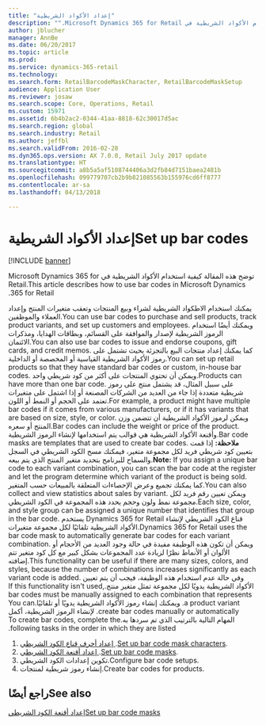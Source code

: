 ```yaml
---
title: "إعداد الأكواد الشريطية"
description: "‏‫توضح هذه المقالة كيفية استخدام الأكواد الشريطية في Microsoft Dynamics 365 for Retail."
author: jblucher
manager: AnnBe
ms.date: 06/20/2017
ms.topic: article
ms.prod: 
ms.service: dynamics-365-retail
ms.technology: 
ms.search.form: RetailBarcodeMaskCharacter, RetailBarcodeMaskSetup
audience: Application User
ms.reviewer: josaw
ms.search.scope: Core, Operations, Retail
ms.custom: 15971
ms.assetid: 6b4b2ac2-0344-41aa-8818-62c30017d5ac
ms.search.region: global
ms.search.industry: Retail
ms.author: jeffbl
ms.search.validFrom: 2016-02-28
ms.dyn365.ops.version: AX 7.0.0, Retail July 2017 update
ms.translationtype: HT
ms.sourcegitcommit: a8b5a5af5108744406a3d2fb84d7151baea2481b
ms.openlocfilehash: 099779707cb2b9b821085563b155976cd6ff8777
ms.contentlocale: ar-sa
ms.lasthandoff: 04/13/2018

---
```


# <a name="set-up-bar-codes"></a><span data-ttu-id="06317-103">إعداد الأكواد الشريطية</span><span class="sxs-lookup"><span data-stu-id="06317-103">Set up bar codes</span></span>

[!INCLUDE [banner](includes/banner.md)]

<span data-ttu-id="06317-104">‏‫توضح هذه المقالة كيفية استخدام الأكواد الشريطية في Microsoft Dynamics 365 for Retail.</span><span class="sxs-lookup"><span data-stu-id="06317-104">This article describes how to use bar codes in Microsoft Dynamics 365 for Retail.</span></span>

<span data-ttu-id="06317-105">يمكنك استخدام الاطكواد الشريطية لشراء وبيع المنتجات وتعقب متغيرات المنتج وإعداد العملاء والموظفين.</span><span class="sxs-lookup"><span data-stu-id="06317-105">You can use bar codes to purchase and sell products, track product variants, and set up customers and employees.</span></span> <span data-ttu-id="06317-106">ويمكنك أيضًا استخدام الرموز الشريطية لإصدار والموافقة على القسائم، وبطاقات الهدايا، ومذكرات الائتمان.</span><span class="sxs-lookup"><span data-stu-id="06317-106">You can also use bar codes to issue and endorse coupons, gift cards, and credit memos.</span></span> <span data-ttu-id="06317-107">كما يمكنك إعداد منتجات البيع بالتجزئة بحيث تشتمل على رموز الأكواد الشريطية القياسية أو المخصصة أو الداخلية.</span><span class="sxs-lookup"><span data-stu-id="06317-107">You can set up retail products so that they have standard bar codes or custom, in-house bar codes.</span></span> <span data-ttu-id="06317-108">ويمكن أن تحتوي المنتجات على أكثر من كود شريطي واحد.</span><span class="sxs-lookup"><span data-stu-id="06317-108">Products can have more than one bar code.</span></span> <span data-ttu-id="06317-109">على سبيل المثال، قد يشتمل منتج على رموز شريطية متعددة إذا جاء من العديد من الشركات المصنعة أو إذا اشتمل على متغيرات تعتمد على الحجم أو النمط أو اللون.</span><span class="sxs-lookup"><span data-stu-id="06317-109">For example, a product might have multiple bar codes if it comes from various manufacturers, or if it has variants that are based on size, style, or color.</span></span> <span data-ttu-id="06317-110">ويمكن لرموز الأكواد الشريطية أن تتضمن وزن المنتج أو سعره.</span><span class="sxs-lookup"><span data-stu-id="06317-110">Bar codes can include the weight or price of the product.</span></span> <span data-ttu-id="06317-111">وأقنعة الأكواد الشريطية هي قوالب يتم استخدامها لإنشاء الرموز الشريطية.</span><span class="sxs-lookup"><span data-stu-id="06317-111">Bar code masks are templates that are used to create bar codes.</span></span> <span data-ttu-id="06317-112">**ملاحظة:** إذا قمت بتعيين كود شريطي فريد لكل مجموعة متغير، فيمكنك مسح الكود الشريطي في السجل والسماح للبرنامج بتحديد متغير المنتج الذي يتم بيعه.</span><span class="sxs-lookup"><span data-stu-id="06317-112">**Note:** If you assign a unique bar code to each variant combination, you can scan the bar code at the register and let the program determine which variant of the product is being sold.</span></span> <span data-ttu-id="06317-113">كما يمكنك تجميع وعرض الإحصاءات المتعلقة بالمبيعات حسب المتغير.</span><span class="sxs-lookup"><span data-stu-id="06317-113">You can also collect and view statistics about sales by variant.</span></span> <span data-ttu-id="06317-114">ويمكن تعيين رقم فريد لكل مجموعة نمط ولون وحجم يحدد هذه المجموعة في الكود الشريطي.</span><span class="sxs-lookup"><span data-stu-id="06317-114">Each size, color, and style group can be assigned a unique number that identifies that group in the bar code.</span></span> <span data-ttu-id="06317-115">يستخدم Dynamics 365 for Retail قناع الكود الشريطي لإنشاء الأكواد الشريطية تلقائيًا لكل مجموعة متغيرات.</span><span class="sxs-lookup"><span data-stu-id="06317-115">Dynamics 365 for Retail uses the bar code mask to automatically generate bar codes for each variant combination.</span></span> <span data-ttu-id="06317-116">ويمكن أن تكون هذه الوظيفة مفيدة في حالة وجود العديد من الأحجام أو الألوان أو الأنماط نظرًا لزيادة عدد المجموعات بشكل كبير مع كل كود متغير تتم إضافته.</span><span class="sxs-lookup"><span data-stu-id="06317-116">This functionality can be useful if there are many sizes, colors, and styles, because the number of combinations increases significantly as each variant code is added.</span></span> <span data-ttu-id="06317-117">‏‫وفي حالة عدم استخدام هذه الوظيفة، فيجب أن يتم تعيين الأكواد الشريطية يدويًا لكل مجموعة تمثل متغير منتج.</span><span class="sxs-lookup"><span data-stu-id="06317-117">If this functionality isn't used, bar codes must be manually assigned to each combination that represents a product variant.</span></span> <span data-ttu-id="06317-118">ويمكنك إنشاء رموز الأكواد الشريطية يدويًا أو تلقائيًا.</span><span class="sxs-lookup"><span data-stu-id="06317-118">You can create bar codes manually or automatically.</span></span> <span data-ttu-id="06317-119">لإنشاء الرموز الشريطية، أكمل المهام التالية بالترتيب الذي تم سردها به.</span><span class="sxs-lookup"><span data-stu-id="06317-119">To create bar codes, complete the following tasks in the order in which they are listed.</span></span>

1.  <span data-ttu-id="06317-120">[إعداد أحرف قناع الكود الشريطي ](set-up-bar-code-masks.md).</span><span class="sxs-lookup"><span data-stu-id="06317-120">[Set up bar code mask characters](set-up-bar-code-masks.md).</span></span>
2.  <span data-ttu-id="06317-121">[إعداد أقنعة الكود الشريطي ](set-up-bar-code-masks.md).</span><span class="sxs-lookup"><span data-stu-id="06317-121">[Set up bar code masks](set-up-bar-code-masks.md).</span></span>
3.  <span data-ttu-id="06317-122">تكوين إعدادات الكود الشريطي.</span><span class="sxs-lookup"><span data-stu-id="06317-122">Configure bar code setups.</span></span>
4.  <span data-ttu-id="06317-123">إنشاء رموز شريطية لمنتجات.</span><span class="sxs-lookup"><span data-stu-id="06317-123">Create bar codes for products.</span></span>


<a name="see-also"></a><span data-ttu-id="06317-124">راجع أيضًا</span><span class="sxs-lookup"><span data-stu-id="06317-124">See also</span></span>
--------

[<span data-ttu-id="06317-125">إعداد أقنعة الكود الشريطي</span><span class="sxs-lookup"><span data-stu-id="06317-125">Set up bar code masks</span></span>](set-up-bar-code-masks.md)




